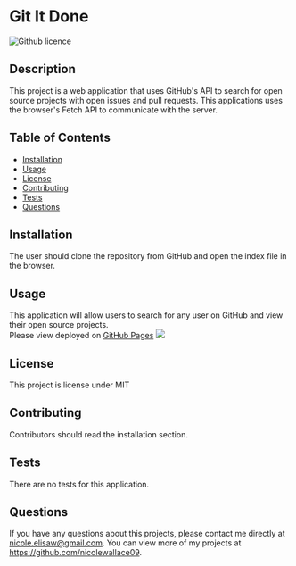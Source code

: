 # Git It Done 
![Github licence](http://img.shields.io/badge/license-MIT-blue.svg)

## Description 
This project is a web application that uses GitHub's API to search for open source projects with open issues and pull requests. This applications uses the browser's Fetch API to communicate with the server. 

## Table of Contents
* [Installation](#installation)
* [Usage](#usage)
* [License](#license)
* [Contributing](#contributing)
* [Tests](#tests)
* [Questions](#questions)

## Installation 
The user should clone the repository from GitHub and open the index file in the browser.

## Usage 
This application will allow users to search for any user on GitHub and view their open source projects.<br>
Please view deployed on [GitHub Pages](https://nicolewallace09.github.io/git-it-done/)
<img src="assets/images/screenshot.png"><br>

## License 
This project is license under MIT

## Contributing 
Contributors should read the installation section. 

## Tests
There are no tests for this application. 

## Questions
If you have any questions about this projects, please contact me directly at nicole.elisaw@gmail.com. You can view more of my projects at https://github.com/nicolewallace09.